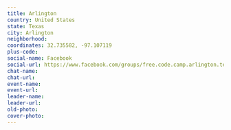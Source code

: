 ```yaml
---
title: Arlington
country: United States
state: Texas
city: Arlington
neighborhood: 
coordinates: 32.735582, -97.107119
plus-code:
social-name: Facebook
social-url: https://www.facebook.com/groups/free.code.camp.arlington.texas
chat-name:
chat-url:
event-name:
event-url:
leader-name:
leader-url:
old-photo: 
cover-photo:
---
```

